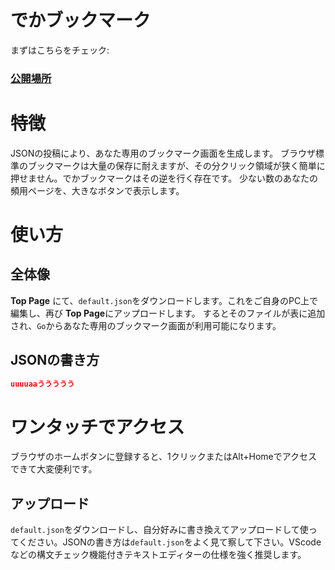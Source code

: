 # でかブックマーク

まずはこちらをチェック: 
### [公開場所](https://ketcha.xyz/extensions/he2/view/)


# 特徴
JSONの投稿により、あなた専用のブックマーク画面を生成します。
ブラウザ標準のブックマークは大量の保存に耐えますが、その分クリック領域が狭く簡単に押せません。でかブックマークはその逆を行く存在です。
少ない数のあなたの頻用ページを、大きなボタンで表示します。


# 使い方
## 全体像
**Top Page** にて、`default.json`をダウンロードします。これをご自身のPC上で編集し、再び **Top Page**にアップロードします。
するとそのファイルが表に追加され、`Go`からあなた専用のブックマーク画面が利用可能になります。

## JSONの書き方
```default.json
uuuuaaううううう
```

# ワンタッチでアクセス
ブラウザのホームボタンに登録すると、1クリックまたはAlt+Homeでアクセスできて大変便利です。  

## アップロード
`default.json`をダウンロードし、自分好みに書き換えてアップロードして使ってください。JSONの書き方は`default.json`をよく見て察して下さい。VScodeなどの構文チェック機能付きテキストエディターの仕様を強く推奨します。

